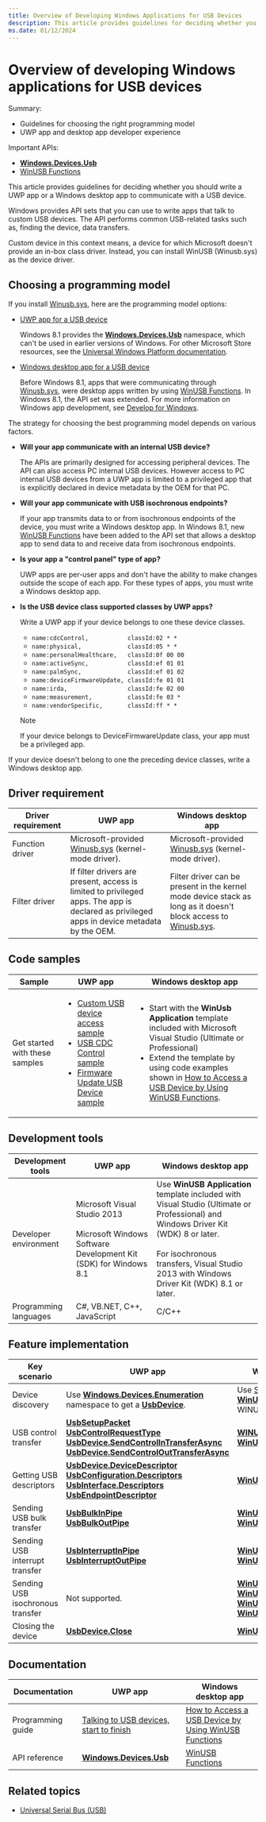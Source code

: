 ```yaml
---
title: Overview of Developing Windows Applications for USB Devices
description: This article provides guidelines for deciding whether you should write a UWP app or a Windows desktop app to communicate with a USB device.
ms.date: 01/12/2024
---
```


# Overview of developing Windows applications for USB devices

Summary:

- Guidelines for choosing the right programming model
- UWP app and desktop app developer experience

Important APIs:

- **[Windows.Devices.Usb](/uwp/api/Windows.Devices.Usb)**
- [WinUSB Functions](using-winusb-api-to-communicate-with-a-usb-device.md)

This article provides guidelines for deciding whether you should write a UWP app or a Windows desktop app to communicate with a USB device.

Windows provides API sets that you can use to write apps that talk to custom USB devices. The API performs common USB-related tasks such as, finding the device, data transfers.

Custom device in this context means, a device for which Microsoft doesn't provide an in-box class driver. Instead, you can install WinUSB (Winusb.sys) as the device driver.

## Choosing a programming model

If you install [Winusb.sys](winusb-installation.md), here are the programming model options:

- [UWP app for a USB device](writing-usb-device-companion-apps-for-microsoft-store.md)

  Windows 8.1 provides the **[Windows.Devices.Usb](/uwp/api/Windows.Devices.Usb)** namespace, which can't be used in earlier versions of Windows. For other Microsoft Store resources, see the [Universal Windows Platform documentation](/windows/uwp/).

- [Windows desktop app for a USB device](windows-desktop-app-for-a-usb-device.md)

  Before Windows 8.1, apps that were communicating through [Winusb.sys](winusb-installation.md), were desktop apps written by using [WinUSB Functions](using-winusb-api-to-communicate-with-a-usb-device.md). In Windows 8.1, the API set was extended. For more information on Windows app development, see [Develop for Windows](https://developer.microsoft.com/windows/).

The strategy for choosing the best programming model depends on various factors.

- **Will your app communicate with an internal USB device?**

  The APIs are primarily designed for accessing peripheral devices. The API can also access PC internal USB devices. However access to PC internal USB devices from a UWP app is limited to a privileged app that is explicitly declared in device metadata by the OEM for that PC.

- **Will your app communicate with USB isochronous endpoints?**

  If your app transmits data to or from isochronous endpoints of the device, you must write a Windows desktop app. In Windows 8.1, new [WinUSB Functions](using-winusb-api-to-communicate-with-a-usb-device.md) have been added to the API set that allows a desktop app to send data to and receive data from isochronous endpoints.

- **Is your app a "control panel" type of app?**

  UWP apps are per-user apps and don't have the ability to make changes outside the scope of each app. For these types of apps, you must write a Windows desktop app.

- **Is the USB device class supported classes by UWP apps?**

  Write a UWP app if your device belongs to one these device classes.

  - `name:cdcControl,           classId:02 * *`
  - `name:physical,             classId:05 * *`
  - `name:personalHealthcare,   classId:0f 00 00`
  - `name:activeSync,           classId:ef 01 01`
  - `name:palmSync,             classId:ef 01 02`
  - `name:deviceFirmwareUpdate, classId:fe 01 01`
  - `name:irda,                 classId:fe 02 00`
  - `name:measurement,          classId:fe 03 *`
  - `name:vendorSpecific,       classId:ff * *`

   > [!NOTE]
   > If your device belongs to DeviceFirmwareUpdate class, your app must be a privileged app.

If your device doesn't belong to one the preceding device classes, write a Windows desktop app.

## Driver requirement

| Driver requirement | UWP app | Windows desktop app |
|---|---|---|
| Function driver | Microsoft-provided [Winusb.sys](winusb-installation.md) (kernel-mode driver). | Microsoft-provided [Winusb.sys](winusb-installation.md) (kernel-mode driver). |
| Filter driver | If filter drivers are present, access is limited to privileged apps. The app is declared as privileged apps in device metadata by the OEM. | Filter driver can be present in the kernel mode device stack as long as it doesn't block access to [Winusb.sys](winusb-installation.md). |

## Code samples

| Sample | UWP app | Windows desktop app |
|---|---|---|
| Get started with these samples | <ul><li>[Custom USB device access sample](/samples/browse/)</li><li>[USB CDC Control sample](/samples/browse/)</li><li>[Firmware Update USB Device sample](/samples/browse/)</li></ul> | <ul><li>Start with the **WinUsb Application** template included with Microsoft Visual Studio (Ultimate or Professional)</li><li>Extend the template by using code examples shown in [How to Access a USB Device by Using WinUSB Functions](using-winusb-api-to-communicate-with-a-usb-device.md).</li></ul> |

## Development tools

| Development tools | UWP app | Windows desktop app |
|---|---|---|
| Developer environment | Microsoft Visual Studio 2013<br/><br/>Microsoft Windows Software Development Kit (SDK) for Windows 8.1 | Use **WinUSB Application** template included with Visual Studio (Ultimate or Professional) and Windows Driver Kit (WDK) 8 or later. <br/><br/>For isochronous transfers, Visual Studio 2013 with Windows Driver Kit (WDK) 8.1 or later. |
| Programming languages | C#, VB.NET, C++, JavaScript | C/C++ |

## Feature implementation

| Key scenario | UWP app | Windows desktop app |
|---|---|---|
| Device discovery | Use **[Windows.Devices.Enumeration](/uwp/api/Windows.Devices.Enumeration)** namespace to get a **[UsbDevice](/uwp/api/Windows.Devices.Usb.UsbDevice)**. | Use [SetupAPI](../install/setupapi.md) and **[WinUsb_Initialize](/windows/win32/api/winusb/nf-winusb-winusb_initialize)** to get a WINUSB_INTERFACE_HANDLE. |
| USB control transfer | **[UsbSetupPacket](/uwp/api/Windows.Devices.Usb.UsbSetupPacket)**<br/>**[UsbControlRequestType](/uwp/api/Windows.Devices.Usb.UsbControlRequestType)**<br/>**[UsbDevice.SendControlInTransferAsync](/uwp/api/Windows.Devices.Usb.UsbDevice#Windows_Devices_Usb_UsbDevice_SendControlInTransferAsync_Windows_Devices_Usb_UsbSetupPacket_Windows_Storage_Streams_IBuffer_)**<br/>**[UsbDevice.SendControlOutTransferAsync](/uwp/api/Windows.Devices.Usb.UsbDevice#Windows_Devices_Usb_UsbDevice_SendControlOutTransferAsync_Windows_Devices_Usb_UsbSetupPacket_)** | **[WINUSB_SETUP_PACKET](/windows/win32/api/winusb/ns-winusb-winusb_setup_packet)**<br/>**[WinUsb_ControlTransfer](/windows/win32/api/winusb/nf-winusb-winusb_controltransfer)** |
| Getting USB descriptors | **[UsbDevice.DeviceDescriptor](/uwp/api/Windows.Devices.Usb.UsbDevice#Windows_Devices_Usb_UsbDevice_DeviceDescriptor)**<br/>**[UsbConfiguration.Descriptors](/uwp/api/Windows.Devices.Usb.UsbConfiguration#Windows_Devices_Usb_UsbConfiguration_Descriptors)**<br/>**[UsbInterface.Descriptors](/uwp/api/Windows.Devices.Usb.UsbInterface#Windows_Devices_Usb_UsbInterface_Descriptors)**<br/>**[UsbEndpointDescriptor](/uwp/api/Windows.Devices.Usb.UsbEndpointDescriptor)** | **[WinUsb_GetDescriptor](/windows/win32/api/winusb/nf-winusb-winusb_getdescriptor)** |
| Sending USB bulk transfer | **[UsbBulkInPipe](/uwp/api/Windows.Devices.Usb.UsbBulkInPipe)**<br/>**[UsbBulkOutPipe](/uwp/api/Windows.Devices.Usb.UsbBulkOutPipe)** | **[WinUsb_ReadPipe](/windows/win32/api/winusb/nf-winusb-winusb_readpipe)**<br/>**[WinUsb_WritePipe](/windows/win32/api/winusb/nf-winusb-winusb_writepipe)** |
| Sending USB interrupt transfer | **[UsbInterruptInPipe](/uwp/api/Windows.Devices.Usb.UsbInterruptInPipe)**<br/>**[UsbInterruptOutPipe](/uwp/api/Windows.Devices.Usb.UsbInterruptOutPipe)** | **[WinUsb_ReadPipe](/windows/win32/api/winusb/nf-winusb-winusb_readpipe)**<br/>**[WinUsb_WritePipe](/windows/win32/api/winusb/nf-winusb-winusb_writepipe)** |
| Sending USB isochronous transfer | Not supported. | **[WinUsb_ReadIsochPipe](/windows/win32/api/winusb/nf-winusb-winusb_readisochpipe)**<br/>**[WinUsb_ReadIsochPipeAsap](/windows/win32/api/winusb/nf-winusb-winusb_readisochpipeasap)**<br/>**[WinUsb_WriteIsochPipe](/windows/win32/api/winusb/nf-winusb-winusb_writeisochpipe)**<br/>**[WinUsb_WriteIsochPipeAsap](/windows/win32/api/winusb/nf-winusb-winusb_writeisochpipeasap)** |
| Closing the device | **[UsbDevice.Close](/uwp/api/Windows.Devices.Usb.UsbDevice#Windows_Devices_Usb_UsbDevice_Close)** | **[WinUsb_Free](/windows/win32/api/winusb/nf-winusb-winusb_free)** |

## Documentation

| Documentation | UWP app | Windows desktop app |
|---|---|---|
| Programming guide | [Talking to USB devices, start to finish](talking-to-usb-devices-start-to-finish.md) | [How to Access a USB Device by Using WinUSB Functions](using-winusb-api-to-communicate-with-a-usb-device.md) |
| API reference | [**Windows.Devices.Usb**](/uwp/api/Windows.Devices.Usb) | [WinUSB Functions](using-winusb-api-to-communicate-with-a-usb-device.md) |

## Related topics

- [Universal Serial Bus (USB)](../index.yml)
